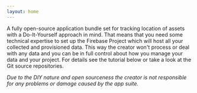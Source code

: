 ```yaml
---
layout: home
---
```


A fully open-source application bundle set for tracking location of assets with a Do-It-Yourself approach in mind. That means that you need some technical expertise to set up the Firebase Project which will host all your collected and provisioned data. This way the creator won't process or deal with any data and you can be in full control about how you manage your data and your project. For details see the tutorial below or take a look at the Git source repositories.

*Due to the DIY nature and open sourceness the creator is not responsible for any problems or damage caused by the app suite.*
